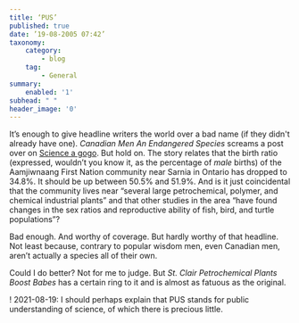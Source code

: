 ```yaml
---
title: ‘PUS’
published: true
date: ’19-08-2005 07:42’
taxonomy:
    category:
        - blog
    tag:
        - General
summary:
    enabled: '1'
subhead: " "
header_image: '0'
---
```


It’s enough to give headline writers the world over a bad name (if they didn't already have one). _Canadian Men An Endangered Species_ screams a post over on [Science a gogo](http://www.scienceagogo.com/news/20050718205025data_trunc_sys.shtml). But hold on. The story relates that the birth ratio (expressed, wouldn’t you know it, as the percentage of _male_ births) of the Aamjiwnaang First Nation community near Sarnia in Ontario has dropped to 34.8%. It should be up between 50.5% and 51.9%. And is it just coincidental that the community lives near “several large petrochemical, polymer, and chemical industrial plants” and that other studies in the area “have found changes in the sex ratios and reproductive ability of fish, bird, and turtle populations”?

Bad enough. And worthy of coverage. But hardly worthy of that headline. Not least because, contrary to popular wisdom men, even Canadian men, aren’t actually a species all of their own.

Could I do better? Not for me to judge. But _St. Clair Petrochemical Plants Boost Babes_ has a certain ring to it and is almost as fatuous as the original.

! 2021-08-19: I should perhaps explain that PUS stands for public understanding of science, of which there is precious little.